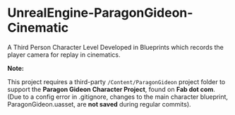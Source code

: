 # UnrealEngine-ParagonGideon-Cinematic
A Third Person Character Level Developed in Blueprints which records the player camera for replay in cinematics.

**Note:**

This project requires a third-party `/Content/ParagonGideon` project folder to support the **Paragon Gideon Character Project**, found on **Fab dot com**. (Due to a config error in .gitignore, changes to the main character blueprint, ParagonGideon.uasset, are **not saved** during regular commits).
